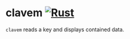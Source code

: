 # clavem [![Rust](https://github.com/koba-e964/clavem/actions/workflows/rust.yml/badge.svg?branch=master)](https://github.com/koba-e964/clavem/actions/workflows/rust.yml?query=branch%3Amaster)

`clavem` reads a key and displays contained data.
